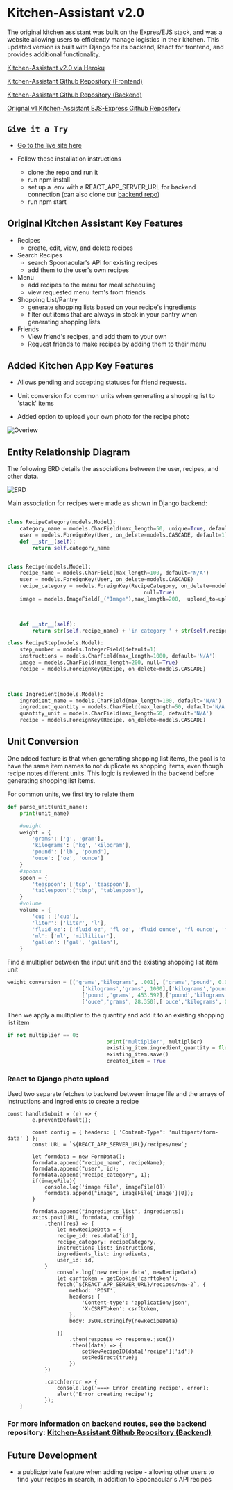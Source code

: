 # Kitchen-Assistant v2.0

The original kitchen assistant was built on the Expres/EJS stack, and was a website allowing users to efficiently manage logistics in their kitchen. This updated version is built with Django for its backend, React for frontend, and provides additional functionality.



[Kitchen-Assistant v2.0 via Heroku](https://kitchen-assistantv2-frontend.herokuapp.com/)

[Kitchen-Assistant Github Repository (Frontend)](https://github.com/justinluu8235/kitchen-assistant-frontend)

[Kitchen-Assistant Github Repository (Backend)](https://github.com/justinluu8235/kitchen-assistant-django-api)

[Oriignal v1 Kitchen-Assistant EJS-Express Github Repository](https://github.com/justinluu8235/kitchen-assistant)



## `Give it a Try`
* <a href="https://kitchen-assistantv2-frontend.herokuapp.com/">Go to the live site here</a>

* Follow these installation instructions
    * clone the repo and run it
    * run npm install
    * set up a .env with a REACT_APP_SERVER_URL for backend connection (can also clone our <a href="https://github.com/justinluu8235/kitchen-assistant-django-api">backend repo</a>)
    * run npm start


## Original Kitchen Assistant Key Features
- Recipes 
    - create, edit, view, and delete recipes
- Search Recipes
    - search Spoonacular's API for existing recipes
    - add them to the user's own recipes
- Menu 
    - add recipes to the menu for meal scheduling 
    - view requested menu item's from friends
- Shopping List/Pantry 
    - generate shopping lists based on your recipe's ingredients 
    - filter out items that are always in stock in your pantry when generating shopping lists
- Friends
    - View friend's recipes, and add them to your own 
    - Request friends to make recipes by adding them to their menu


## Added Kitchen App Key Features

- Allows pending and accepting statuses for friend requests. 

- Unit conversion for common units when generating a shopping list to 'stack' items

- Added option to upload your own photo for the recipe photo

![Overiew](./img/kitchen-assistantv2.gif)


## Entity Relationship Diagram
The following ERD details the associations between the user, recipes, and other data.

![ERD](./img/ERD.png)


Main association for recipes were made as shown in Django backend:

```python

class RecipeCategory(models.Model):
    category_name = models.CharField(max_length=50, unique=True, default="other")
    user = models.ForeignKey(User, on_delete=models.CASCADE, default=1)
    def __str__(self):
        return self.category_name


class Recipe(models.Model):
    recipe_name = models.CharField(max_length=100, default='N/A')
    user = models.ForeignKey(User, on_delete=models.CASCADE)
    recipe_category = models.ForeignKey(RecipeCategory, on_delete=models.SET_NULL,  
                                            null=True)
    image = models.ImageField(_("Image"),max_length=200,  upload_to=upload_to, blank=True, null=True)


    
    def __str__(self):
        return str(self.recipe_name) + 'in category ' + str(self.recipe_category)

class RecipeStep(models.Model):
    step_number = models.IntegerField(default=1)
    instructions = models.CharField(max_length=1000, default='N/A')
    image = models.CharField(max_length=200, null=True)
    recipe = models.ForeignKey(Recipe, on_delete=models.CASCADE)
    


class Ingredient(models.Model):
    ingredient_name = models.CharField(max_length=100, default='N/A')
    ingredient_quantity = models.CharField(max_length=50, default='N/A')
    quantity_unit = models.CharField(max_length=50, default='N/A')
    recipe = models.ForeignKey(Recipe, on_delete=models.CASCADE)

```



## Unit Conversion
One added feature is that when generating shopping list items, the goal is to have the same item names to not duplicate as shopping items, even though recipe notes different units. This logic is reviewed in the backend before generating shopping list items.


For common units, we first try to relate them 

```python
def parse_unit(unit_name):
    print(unit_name)

    #weight
    weight = {
        'grams': ['g', 'gram'],
        'kilograms': ['kg', 'kilogram'],
        'pound': ['lb', 'pound'], 
        'ouce': ['oz', 'ounce']
    }
    #spoons
    spoon = {
        'teaspoon': ['tsp', 'teaspoon'],
        'tablespoon':['tbsp', 'tablespoon'],
    }
    #volume
    volume = {
        'cup': ['cup'], 
        'liter': ['liter', 'l'], 
        'fluid_oz': ['fluid oz', 'fl oz', 'fluid ounce', 'fl ounce', 'fluid_oz'], 
        'ml': ['ml', 'milliliter'], 
        'gallon': ['gal', 'gallon'], 
    }
```

Find a multiplier between the input unit and the existing shopping list item unit
```python
weight_conversion = [['grams','kilograms', .001], ['grams','pound', 0.002], ['grams','ouce', 0.035],
                        ['kilograms','grams', 1000],['kilograms','pound', 2.205],['kilograms','ouce', 35.274],
                        ['pound','grams', 453.592],['pound','kilograms', 0.454],['pound','ouce', 16],
                        ['ouce','grams', 28.350],['ouce','kilograms', 0.028],['ouce','pound', 0.063]]
```

Then we apply a multiplier to the quantity and add it to an existing shopping list item
```python
if not multiplier == 0: 
                                print('multiplier', multiplier)
                                existing_item.ingredient_quantity = float(existing_quantity) + (float(ingredient.ingredient_quantity) * multiplier)
                                existing_item.save()
                                created_item = True

```


### React to Django photo upload
 
Used two separate fetches to backend between image file and the arrays of instructions and ingredients to create a recipe

```
const handleSubmit = (e) => {
        e.preventDefault();
        
        const config = { headers: { 'Content-Type': 'multipart/form-data' } };
        const URL = `${REACT_APP_SERVER_URL}/recipes/new`;

        let formdata = new FormData();
        formdata.append("recipe_name", recipeName);
        formdata.append("user", id);
        formdata.append("recipe_category", 1);
        if(imageFile){
            console.log('image file', imageFile[0])
            formdata.append("image", imageFile['image'][0]);
        }
        
        formdata.append("ingredients_list", ingredients);
        axios.post(URL, formdata, config)
            .then((res) => {
                let newRecipeData = {
                recipe_id: res.data['id'],
                recipe_category: recipeCategory,
                instructions_list: instructions,
                ingredients_list: ingredients,
                user_id: id,
            }
                console.log('new recipe data', newRecipeData)
                let csrftoken = getCookie('csrftoken');
                fetch(`${REACT_APP_SERVER_URL}/recipes/new-2`, {
                    method: 'POST',
                    headers: {
                        'Content-type': 'application/json',
                        'X-CSRFToken': csrftoken,
                    },
                    body: JSON.stringify(newRecipeData)
        
                })
                    .then(response => response.json())
                    .then((data) => {
                        setNewRecipeID(data['recipe']['id'])
                        setRedirect(true);
                    })
            })

            .catch(error => {
                console.log('===> Error creating recipe', error);
                alert('Error creating recipe');
            });
    }

```

### For more information on backend routes, see the backend repository: [Kitchen-Assistant Github Repository (Backend)](https://github.com/justinluu8235/kitchen-assistant-django-api)





## Future Development 

- a public/private feature when adding recipe - allowing other users to find your recipes in search, in addition to Spoonacular's API recipes


